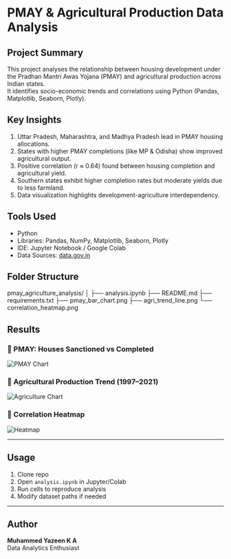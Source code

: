 # PMAY & Agricultural Production Data Analysis 

## Project Summary
This project analyses the relationship between housing development under the Pradhan Mantri Awas Yojana (PMAY) and agricultural production across Indian states.  
It identifies socio-economic trends and correlations using Python (Pandas, Matplotlib, Seaborn, Plotly).



##  Key Insights
1. Uttar Pradesh, Maharashtra, and Madhya Pradesh lead in PMAY housing allocations.  
2. States with higher PMAY completions (like MP & Odisha) show improved agricultural output.  
3. Positive correlation (r ≈ 0.64) found between housing completion and agricultural yield.  
4. Southern states exhibit higher completion rates but moderate yields due to less farmland.  
5. Data visualization highlights development-agriculture interdependency.



##  Tools Used
- Python  
- Libraries: Pandas, NumPy, Matplotlib, Seaborn, Plotly  
- IDE: Jupyter Notebook / Google Colab  
- Data Sources: [data.gov.in](https://data.gov.in)



##  Folder Structure

pmay_agriculture_analysis/
│
├── analysis.ipynb
├── README.md
├── requirements.txt
 ├── pmay_bar_chart.png
 ├── agri_trend_line.png
 └── correlation_heatmap.png



##  Results
### 🔹 PMAY: Houses Sanctioned vs Completed
![PMAY Chart](output_visuals/pmay_bar_chart.png)

### 🔹 Agricultural Production Trend (1997–2021)
![Agriculture Chart](output_visuals/agri_trend_line.png)

### 🔹 Correlation Heatmap
![Heatmap](output_visuals/correlation_heatmap.png)

---

##  Usage
1. Clone repo  
2. Open `analysis.ipynb` in Jupyter/Colab  
3. Run cells to reproduce analysis  
4. Modify dataset paths if needed  

---

##  Author
**Muhammed Yazeen K A**  
Data Analytics Enthusiast  
